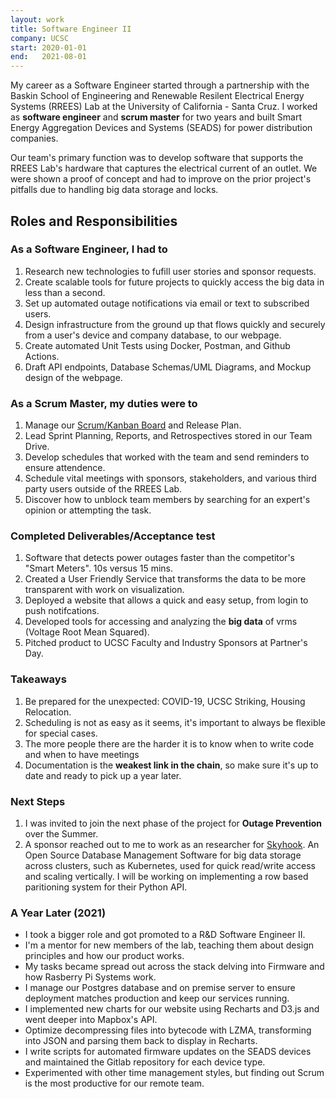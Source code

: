 ```yaml
---
layout: work
title: Software Engineer II
company: UCSC
start: 2020-01-01
end:   2021-08-01
---
```


My career as a Software Engineer started through a partnership with the Baskin School of Engineering and Renewable Resilent Electrical Energy Systems (RREES) Lab at the University of California - Santa Cruz. I worked as **software engineer** and **scrum master** for two years and built Smart Energy Aggregation Devices and Systems (SEADS) for power distribution companies.

Our team's primary function was to develop software that supports the RREES Lab's hardware that captures the electrical current of an outlet. We were shown a proof of concept and had to improve on the prior project's pitfalls due to handling big data storage and locks.

## Roles and Responsibilities

### As a Software Engineer, I had to

1. Research new technologies to fufill user stories and sponsor requests.
2. Create scalable tools for future projects to quickly access the big data in less than a second.
3. Set up automated outage notifications via email or text to subscribed users. 
4. Design infrastructure from the ground up that flows quickly and securely from a user's device and company database, to our webpage.
5. Create automated Unit Tests using Docker, Postman, and Github Actions.
6. Draft API endpoints, Database Schemas/UML Diagrams, and Mockup design of the webpage.

### As a Scrum Master, my duties were to  

1. Manage our [Scrum/Kanban Board](https://trello.com/b/sJTVVtNc/rrees) and Release Plan.
2. Lead Sprint Planning, Reports, and Retrospectives stored in our Team Drive.
3. Develop schedules that worked with the team and send reminders to ensure attendence.
4. Schedule vital meetings with sponsors, stakeholders, and various third party users outside of the RREES Lab.
5. Discover how to unblock team members by searching for an expert's opinion or attempting the task.

### Completed Deliverables/Acceptance test

1. Software that detects power outages faster than the competitor's "Smart Meters". 10s versus 15 mins.
2. Created a User Friendly Service that transforms the data to be more transparent with work on visualization.
3. Deployed a website that allows a quick and easy setup, from login to push notifcations.
4. Developed tools for accessing and analyzing the **big data** of vrms (Voltage Root Mean Squared).
5. Pitched product to UCSC Faculty and Industry Sponsors at Partner's Day.

### Takeaways

1. Be prepared for the unexpected: COVID-19, UCSC Striking, Housing Relocation.
2. Scheduling is not as easy as it seems, it's important to always be flexible for special cases.
3. The more people there are the harder it is to know when to write code and when to have meetings 
4. Documentation is the __weakest link in the chain__, so make sure it's up to date and ready to pick up a year later.

### Next Steps

1. I was invited to join the next phase of the project for __Outage Prevention__ over the Summer.
2. A sponsor reached out to me to work as an researcher for [Skyhook](https://www.skyhookdm.com/).
An Open Source Database Management Software for big data storage across clusters, such as Kubernetes, used for quick read/write access and scaling vertically. I will be working on implementing a row based paritioning system for their Python API.

### A Year Later (2021)

- I took a bigger role and got promoted to a R&D Software Engineer II.
- I'm a mentor for new members of the lab, teaching them about design principles and how our product works. 
- My tasks became spread out across the stack delving into Firmware and how Rasberry Pi Systems work.
- I manage our Postgres database and on premise server to ensure deployment matches production and keep our services running.
- I implemented new charts for our website using Recharts and D3.js and went deeper into Mapbox's API.
- Optimize decompressing files into bytecode with LZMA, transforming into JSON and parsing them back to display in Recharts.
- I write scripts for automated firmware updates on the SEADS devices and maintained the Gitlab repository for each device type.
- Experimented with other time management styles, but finding out Scrum is the most productive for our remote team.
